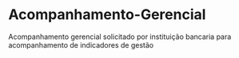# Acompanhamento-Gerencial
Acompanhamento gerencial solicitado por instituição bancaria para acompanhamento de indicadores de gestão

